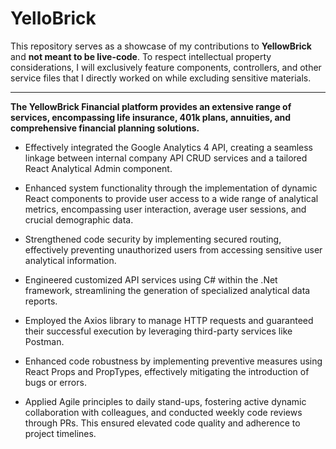 # YelloBrick

This repository serves as a showcase of my contributions to **YellowBrick** and **not meant to be live-code**. To respect intellectual property considerations, I will exclusively feature components, controllers, and other service files that I directly worked on while excluding sensitive materials.

---

**The YellowBrick Financial platform provides an extensive range of services, encompassing life insurance, 401k plans, annuities, and comprehensive financial planning solutions.**

- Effectively integrated the Google Analytics 4 API, creating a seamless linkage between internal company API CRUD services and a tailored React Analytical Admin component.

- Enhanced system functionality through the implementation of dynamic React components to provide user access to a wide range of analytical metrics, encompassing user interaction, average user sessions, and crucial demographic data.

- Strengthened code security by implementing secured routing, effectively preventing unauthorized users from accessing sensitive user analytical information.

- Engineered customized API services using C# within the .Net framework, streamlining the generation of specialized analytical data reports.

- Employed the Axios library to manage HTTP requests and guaranteed their successful execution by leveraging third-party services like Postman.

- Enhanced code robustness by implementing preventive measures using React Props and PropTypes, effectively mitigating the introduction of bugs or errors.

- Applied Agile principles to daily stand-ups, fostering active dynamic collaboration with colleagues, and conducted weekly code reviews through PRs. This ensured elevated code quality and adherence to project timelines.
